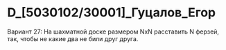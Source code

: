 # D_[5030102/30001]_Гуцалов_Егор
Вариант 27:
На шахматной доске размером NxN расставить N ферзей, так, чтобы не какие два не били
друг друга.
